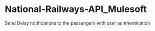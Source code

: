 # National-Railways-API_Mulesoft
 Send Delay notifications to the passengers with user aunthentication
